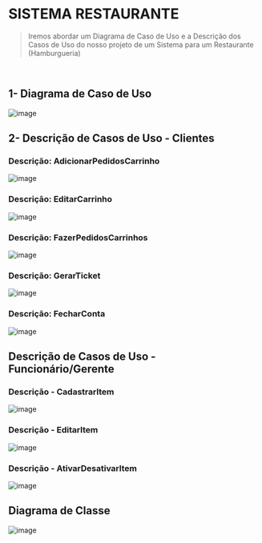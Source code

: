 <h1>SISTEMA RESTAURANTE</h1>

> Iremos abordar um Diagrama de Caso de Uso e a Descrição dos Casos de Uso do nosso projeto de um Sistema para um Restaurante (Hamburgueria)

<br>

<h2>1- Diagrama de Caso de Uso</h2>

![image](https://github.com/user-attachments/assets/e20aaa9b-2028-4ac9-838b-d4fbe0193a9c)





<h2>2- Descrição de Casos de Uso - Clientes</h2>

<h3> Descrição: AdicionarPedidosCarrinho </h3>

![image](https://github.com/user-attachments/assets/9f121840-bd14-4212-839b-165ea6d05313)

<h3> Descrição: EditarCarrinho </h3>

![image](https://github.com/user-attachments/assets/3996fe73-d08a-45ab-82e8-2b7e43ba0d1c)

<h3> Descrição: FazerPedidosCarrinhos </h3>

![image](https://github.com/user-attachments/assets/eb5763d9-4f43-45f1-8e1c-8befc2746177)

<h3> Descrição: GerarTicket </h3>

![image](https://github.com/user-attachments/assets/a362a7bb-a5c6-4081-82c5-0e818704a8d2)

<h3> Descrição: FecharConta </h3>

![image](https://github.com/user-attachments/assets/cd8570ed-ba54-4f4a-945e-779931f8f3a1)


<h2> Descrição de Casos de Uso - Funcionário/Gerente </h2>

<h3> Descrição - CadastrarItem </h3>

![image](https://github.com/user-attachments/assets/d0378b5b-a27f-4e86-b51c-428108f35662)

<h3> Descrição - EditarItem </h3>

![image](https://github.com/user-attachments/assets/093389d1-1474-40a6-8f6b-6b60ba35d6e5)

<h3> Descrição - AtivarDesativarItem </h3>

![image](https://github.com/user-attachments/assets/009979c4-805e-4d95-b2d4-4a164102eeb1)


<h2>Diagrama de Classe</h2>

![image](https://github.com/user-attachments/assets/aafa3045-7881-46f6-a333-628401d70bf6)







